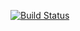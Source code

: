 [![Build Status](https://travis-ci.org/felixkiryowa/fast-food-fast.svg?branch=develop)](https://travis-ci.org/felixkiryowa/fast-food-fast)